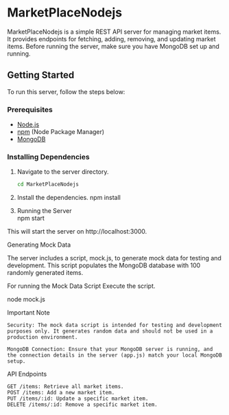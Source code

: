 # MarketPlaceNodejs

MarketPlaceNodejs is a simple REST API server for managing market items. It provides endpoints for fetching, adding, removing, and updating market items. Before running the server, make sure you have MongoDB set up and running.

## Getting Started

To run this server, follow the steps below:

### Prerequisites

- [Node.js](https://nodejs.org/)
- [npm](https://www.npmjs.com/) (Node Package Manager)
- [MongoDB](https://www.mongodb.com/)

### Installing Dependencies

1. Navigate to the server directory.

   ```bash
   cd MarketPlaceNodejs
2. Install the dependencies.
   npm install
3. Running the Server   
   npm start

This will start the server on http://localhost:3000.

Generating Mock Data

The server includes a script, mock.js, to generate mock data for testing and development. 
This script populates the MongoDB database with 100 randomly generated items.

For running the Mock Data Script Execute the script.

node mock.js

Important Note

    Security: The mock data script is intended for testing and development purposes only. It generates random data and should not be used in a production environment.

    MongoDB Connection: Ensure that your MongoDB server is running, and the connection details in the server (app.js) match your local MongoDB setup.

API Endpoints

    GET /items: Retrieve all market items.
    POST /items: Add a new market item.
    PUT /items/:id: Update a specific market item.
    DELETE /items/:id: Remove a specific market item.
    
   
   
  
